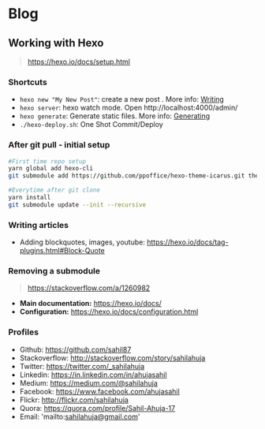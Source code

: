 # Blog

## Working with Hexo

> https://hexo.io/docs/setup.html

### Shortcuts

* `hexo new "My New Post"`: create a new post . More info: [Writing](https://hexo.io/docs/writing.html)
* `hexo server`: hexo watch mode. Open http://localhost:4000/admin/
* `hexo generate`: Generate static files. More info: [Generating](https://hexo.io/docs/generating.html)
* `./hexo-deploy.sh`: One Shot Commit/Deploy

### After git pull - initial setup

```bash
#First time repo setup
yarn global add hexo-cli
git submodule add https://github.com/ppoffice/hexo-theme-icarus.git themes/icarus

#Everytime after git clone
yarn install
git submodule update --init --recursive
```

### Writing articles

* Adding blockquotes, images, youtube: https://hexo.io/docs/tag-plugins.html#Block-Quote

### Removing a submodule

> https://stackoverflow.com/a/1260982

* **Main documentation:** https://hexo.io/docs/
* **Configuration:** https://hexo.io/docs/configuration.html

### Profiles

* Github: https://github.com/sahil87
* Stackoverflow: http://stackoverflow.com/story/sahilahuja
* Twitter: https://twitter.com/_sahilahuja
* Linkedin: https://in.linkedin.com/in/ahujasahil
* Medium: https://medium.com/@sahilahuja
* Facebook: https://www.facebook.com/ahujasahil
* Flickr: http://flickr.com/sahilahuja
* Quora: https://quora.com/profile/Sahil-Ahuja-17
* Email: 'mailto:sahilahuja@gmail.com'
